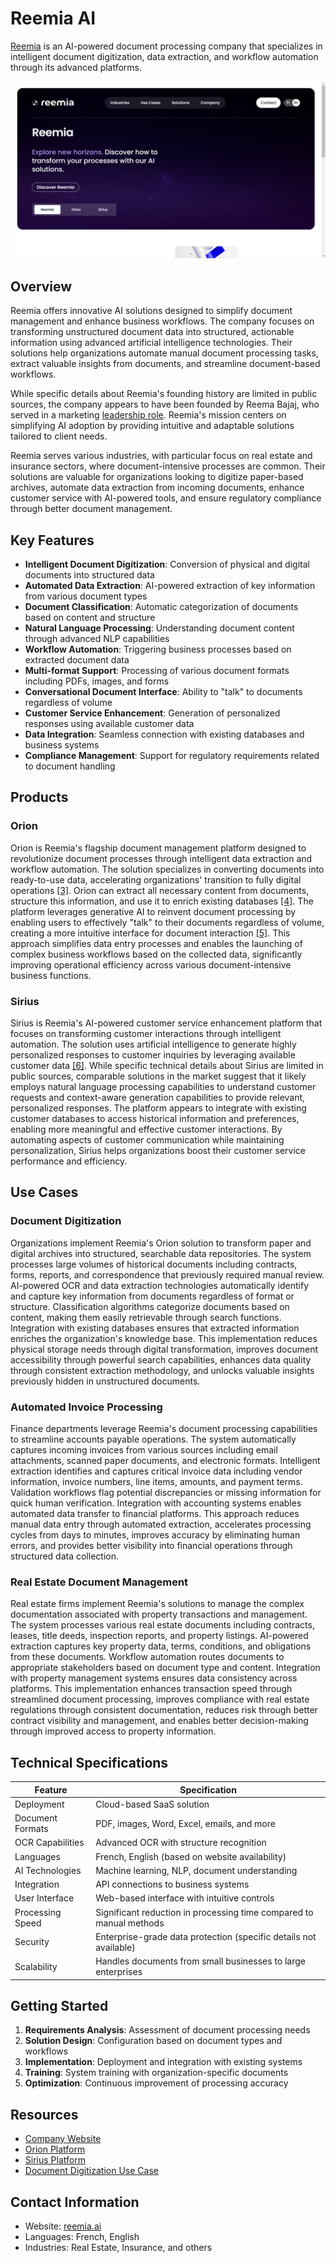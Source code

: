 
# Reemia AI

[Reemia](https://reemia.ai/) is an AI-powered document processing company that specializes in intelligent document digitization, data extraction, and workflow automation through its advanced platforms.

![Reemia](./assets/reemia-ai.png)

## Overview

Reemia offers innovative AI solutions designed to simplify document management and enhance business workflows. The company focuses on transforming unstructured document data into structured, actionable information using advanced artificial intelligence technologies. Their solutions help organizations automate manual document processing tasks, extract valuable insights from documents, and streamline document-based workflows.

While specific details about Reemia's founding history are limited in public sources, the company appears to have been founded by Reema Bajaj, who served in a marketing [leadership role](https://www.linkedin.com/in/reema-bajaj/). Reemia's mission centers on simplifying AI adoption by providing intuitive and adaptable solutions tailored to client needs.

Reemia serves various industries, with particular focus on real estate and insurance sectors, where document-intensive processes are common. Their solutions are valuable for organizations looking to digitize paper-based archives, automate data extraction from incoming documents, enhance customer service with AI-powered tools, and ensure regulatory compliance through better document management.

## Key Features

- **Intelligent Document Digitization**: Conversion of physical and digital documents into structured data
- **Automated Data Extraction**: AI-powered extraction of key information from various document types
- **Document Classification**: Automatic categorization of documents based on content and structure
- **Natural Language Processing**: Understanding document content through advanced NLP capabilities
- **Workflow Automation**: Triggering business processes based on extracted document data
- **Multi-format Support**: Processing of various document formats including PDFs, images, and forms
- **Conversational Document Interface**: Ability to "talk" to documents regardless of volume
- **Customer Service Enhancement**: Generation of personalized responses using available customer data
- **Data Integration**: Seamless connection with existing databases and business systems
- **Compliance Management**: Support for regulatory requirements related to document handling

## Products

### Orion

Orion is Reemia's flagship document management platform designed to revolutionize document processes through intelligent data extraction and workflow automation. The solution specializes in converting documents into ready-to-use data, accelerating organizations' transition to fully digital operations [[3]](https://reemia.ai/en/use-cases/document_digitization.html). Orion can extract all necessary content from documents, structure this information, and use it to enrich existing databases [[4]](https://reemia.ai/en/use-cases/incoming_flows.html). The platform leverages generative AI to reinvent document processing by enabling users to effectively "talk" to their documents regardless of volume, creating a more intuitive interface for document interaction [[5]](https://reemia.ai/en/orion/index.html). This approach simplifies data entry processes and enables the launching of complex business workflows based on the collected data, significantly improving operational efficiency across various document-intensive business functions.

### Sirius

Sirius is Reemia's AI-powered customer service enhancement platform that focuses on transforming customer interactions through intelligent automation. The solution uses artificial intelligence to generate highly personalized responses to customer inquiries by leveraging available customer data [[6]](https://reemia.ai/en/use-cases/customer_service.html). While specific technical details about Sirius are limited in public sources, comparable solutions in the market suggest that it likely employs natural language processing capabilities to understand customer requests and context-aware generation capabilities to provide relevant, personalized responses. The platform appears to integrate with existing customer databases to access historical information and preferences, enabling more meaningful and effective customer interactions. By automating aspects of customer communication while maintaining personalization, Sirius helps organizations boost their customer service performance and efficiency.

## Use Cases

### Document Digitization

Organizations implement Reemia's Orion solution to transform paper and digital archives into structured, searchable data repositories. The system processes large volumes of historical documents including contracts, forms, reports, and correspondence that previously required manual review. AI-powered OCR and data extraction technologies automatically identify and capture key information from documents regardless of format or structure. Classification algorithms categorize documents based on content, making them easily retrievable through search functions. Integration with existing databases ensures that extracted information enriches the organization's knowledge base. This implementation reduces physical storage needs through digital transformation, improves document accessibility through powerful search capabilities, enhances data quality through consistent extraction methodology, and unlocks valuable insights previously hidden in unstructured documents.

### Automated Invoice Processing

Finance departments leverage Reemia's document processing capabilities to streamline accounts payable operations. The system automatically captures incoming invoices from various sources including email attachments, scanned paper documents, and electronic formats. Intelligent extraction identifies and captures critical invoice data including vendor information, invoice numbers, line items, amounts, and payment terms. Validation workflows flag potential discrepancies or missing information for quick human verification. Integration with accounting systems enables automated data transfer to financial platforms. This approach reduces manual data entry through automated extraction, accelerates processing cycles from days to minutes, improves accuracy by eliminating human errors, and provides better visibility into financial operations through structured data collection.

### Real Estate Document Management

Real estate firms implement Reemia's solutions to manage the complex documentation associated with property transactions and management. The system processes various real estate documents including contracts, leases, title deeds, inspection reports, and property listings. AI-powered extraction captures key property data, terms, conditions, and obligations from these documents. Workflow automation routes documents to appropriate stakeholders based on document type and content. Integration with property management systems ensures data consistency across platforms. This implementation enhances transaction speed through streamlined document processing, improves compliance with real estate regulations through consistent documentation, reduces risk through better contract visibility and management, and enables better decision-making through improved access to property information.

## Technical Specifications

| Feature | Specification |
|---------|---------------|
| Deployment | Cloud-based SaaS solution |
| Document Formats | PDF, images, Word, Excel, emails, and more |
| OCR Capabilities | Advanced OCR with structure recognition |
| Languages | French, English (based on website availability) |
| AI Technologies | Machine learning, NLP, document understanding |
| Integration | API connections to business systems |
| User Interface | Web-based interface with intuitive controls |
| Processing Speed | Significant reduction in processing time compared to manual methods |
| Security | Enterprise-grade data protection (specific details not available) |
| Scalability | Handles documents from small businesses to large enterprises |

## Getting Started

1. **Requirements Analysis**: Assessment of document processing needs
2. **Solution Design**: Configuration based on document types and workflows
3. **Implementation**: Deployment and integration with existing systems
4. **Training**: System training with organization-specific documents
5. **Optimization**: Continuous improvement of processing accuracy

## Resources

- [Company Website](https://reemia.ai)
- [Orion Platform](https://reemia.ai/en/orion/index.html)
- [Sirius Platform](https://reemia.ai/en/sirius/index.html)
- [Document Digitization Use Case](https://reemia.ai/en/use-cases/document_digitization.html)

## Contact Information

- Website: [reemia.ai](https://reemia.ai)
- Languages: French, English
- Industries: Real Estate, Insurance, and others

